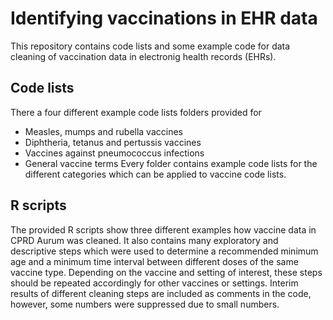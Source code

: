# Identifying vaccinations in EHR data

This repository contains code lists and some example code for data cleaning
of vaccination data in electronig health records (EHRs).



## Code lists
There a four different example code lists folders provided for
 * Measles, mumps and rubella vaccines
 * Diphtheria, tetanus and pertussis vaccines
 * Vaccines against pneumococcus infections
 * General vaccine terms
Every folder contains example code lists for the different categories which 
can be applied to vaccine code lists.
 


## R scripts
The provided R scripts show three different examples how vaccine data in CPRD
Aurum was cleaned. It also contains many exploratory and descriptive steps
which were used to determine a recommended minimum age and a minimum time 
interval between different doses of the same vaccine type. Depending on the 
vaccine and setting of interest, these steps should be repeated accordingly for
other vaccines or settings.
Interim results of different cleaning steps are included as comments in the
code, however, some numbers were suppressed due to small numbers.




